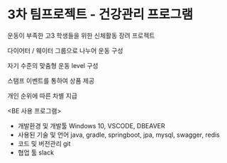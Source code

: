 # 3차 팀프로젝트 - 건강관리 프로그램
운동이 부족한 고3 학생들을 위한 신체활동 장려 프로젝트

다이어터 / 웨이터 그룹으로 나누어 운동 구성

자기 수준의 맞춤형 운동 level 구성

스탬프 이벤트를 통하여 상품 제공

개인 순위에 따른 차별 지급

<BE 사용 프로그램>
- 개발환경 및 개발툴
Windows 10, VSCODE, DBEAVER
- 사용된 기술 및 언어 
java, gradle, springboot, jpa, mysql, swagger, redis
- 코드 및 버전관리
git
- 협업 툴
slack


